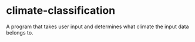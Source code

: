 # climate-classification
A program that takes user input and determines what climate the input data belongs to.
